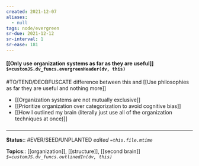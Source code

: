 ```yaml
---
created: 2021-12-07 
aliases:
  - null
tags: node/evergreen
sr-due: 2021-12-12
sr-interval: 1
sr-ease: 181
---
```


#### [[Only use organization systems as far as they are useful]] `$=customJS.dv_funcs.evergreenHeader(dv, this)`

#TO/TEND/DEOBFUSCATE difference between this and  [[Use philosophies as far they are useful and nothing more]]

- [[Organization systems are not mutually exclusive]]
- [[Prioritize organization over categorization to avoid cognitive bias]]
- [[How I outlined my brain (literally just use all of the organization techniques at once)]]
### <hr class="footnote"/>

**Status**:: #EVER/SEED/UNPLANTED
*edited `=this.file.mtime`*

**Topics**:: [[organization]], [[structure]], [[second brain]]
*`$=customJS.dv_funcs.outlinedIn(dv, this)`*
